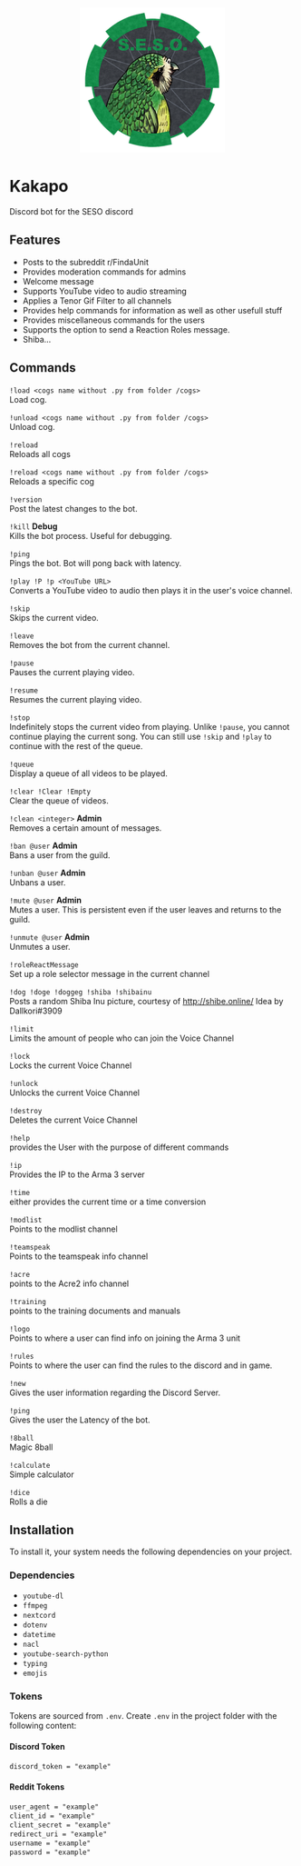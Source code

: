 
<p align="center">
    <img src = "readme-media/logo.png">
</p>

# Kakapo
Discord bot for the SESO discord

## Features
- Posts to the subreddit r/FindaUnit
- Provides moderation commands for admins
- Welcome message
- Supports YouTube video to audio streaming
- Applies a Tenor Gif Filter to all channels
- Provides help commands for information as well as other usefull stuff
- Provides miscellaneous commands for the users
- Supports the option to send a Reaction Roles message.
- Shiba...

## Commands
`!load <cogs name without .py from folder /cogs>`<br />
Load cog.

`!unload <cogs name without .py from folder /cogs>`<br />
Unload cog.

`!reload`<br />
Reloads all cogs

`!reload <cogs name without .py from folder /cogs>`<br />
Reloads a specific cog

`!version`<br />
Post the latest changes to the bot.

`!kill` **Debug**<br />
Kills the bot process. Useful for debugging.

`!ping`<br />
Pings the bot. Bot will pong back with latency.

`!play !P !p <YouTube URL>`<br />
Converts a YouTube video to audio then plays it in the user's voice channel.

`!skip`<br />
Skips the current video.

`!leave`<br />
Removes the bot from the current channel.

`!pause`<br />
Pauses the current playing video.

`!resume`<br />
Resumes the current playing video.

`!stop`<br />
Indefinitely stops the current video from playing. Unlike `!pause`, you cannot continue playing the current song. You can still use `!skip` and `!play` to continue with the rest of the queue.

`!queue`<br />
Display a queue of all videos to be played.

`!clear !Clear !Empty`<br />
Clear the queue of videos.

`!clean <integer>` **Admin**<br />
Removes a certain amount of messages.

`!ban @user` **Admin**<br />
Bans a user from the guild.

`!unban @user` **Admin**<br />
Unbans a user.

`!mute @user` **Admin**<br />
Mutes a user. This is persistent even if the user leaves and returns to the guild.

`!unmute @user` **Admin**<br />
Unmutes a user.

`!roleReactMessage`<br />
Set up a role selector message in the current channel

`!dog !doge !doggeg !shiba !shibainu`<br />
Posts a random Shiba Inu picture, courtesy of http://shibe.online/
Idea by Dallkori#3909

`!limit`<br/>
Limits the amount of people who can join the Voice Channel

`!lock`<br/>
Locks the current Voice Channel

`!unlock`<br/>
Unlocks the current Voice Channel

`!destroy`<br/>
Deletes the current Voice Channel

`!help`<br/>
provides the User with the purpose of different commands

`!ip`<br/>
Provides the IP to the Arma 3 server

`!time`<br/>
either provides the current time or a time conversion

`!modlist`<br/>
Points to the modlist channel

`!teamspeak`<br/>
Points to the teamspeak info channel

`!acre`<br/>
points to the Acre2 info channel

`!training`<br/>
points to the training documents and manuals

`!logo`<br/>
Points to where a user can find info on joining the Arma 3 unit

`!rules`<br/>
Points to where the user can find the rules to the discord and in game.

`!new`<br/>
Gives the user information regarding the Discord Server.

`!ping`<br/>
Gives the user the Latency of the bot.

`!8ball`<br/>
Magic 8ball

`!calculate`<br/>
Simple calculator

`!dice`<br/>
Rolls a die

## Installation
To install it, your system needs the following dependencies on your project.

### Dependencies
- `youtube-dl`
- `ffmpeg`
- `nextcord`
- `dotenv`
- `datetime`
- `nacl`
- `youtube-search-python`
- `typing`
- `emojis`

### Tokens
Tokens are sourced from `.env`. Create `.env` in the project folder with the following content:

#### Discord Token
```
discord_token = "example"
```
#### Reddit Tokens
```
user_agent = "example"
client_id = "example"
client_secret = "example"
redirect_uri = "example"
username = "example"
password = "example"
```
